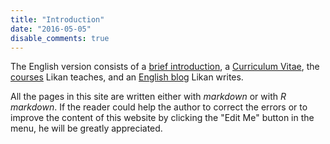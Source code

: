 ```yaml
---
title: "Introduction"
date: "2016-05-05"
disable_comments: true
---
```


The English version consists of a [brief introduction](/en/about/), a [Curriculum Vitae](/en/cv/lzhan/), the [courses](/en/teach/) Likan teaches, and an [English blog](/en/post/) Likan writes.

All the pages in this site are written either with *markdown* or with *R markdown*. If the reader could help the author to correct the errors or to improve the content of this website by clicking the "Edit Me" button in the menu, he will be greatly appreciated.
